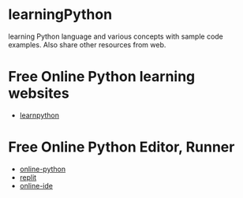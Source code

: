 # learningPython
learning Python language and various concepts with sample code examples. Also share other resources from web.

# Free Online Python learning websites
- [learnpython](https://www.learnpython.org/en/Welcome)

# Free Online Python Editor, Runner
- [online-python](https://www.online-python.com/)
- [replit](https://replit.com/languages/python3)
- [online-ide](https://www.online-ide.com/online_python_ide)
